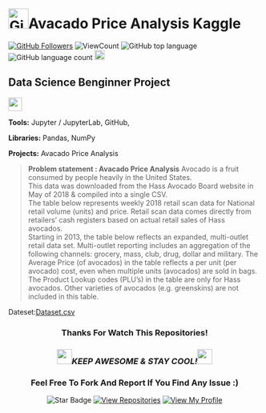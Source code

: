<!--
 * @Author: BDFD
 * @Date: 2022-02-23 11:32:47
 * @LastEditTime: 2022-03-29 17:30:13
 * @LastEditors: BDFD
 * @Description:
 * @FilePath: \Project04_Avacado_Price_Analysis-Kaggle\README.md
-->

# <a href="https://github.com/bdfd"><img height=40 src="https://cdn.jsdelivr.net/gh/bdfd/Personal_Image_Repo/4.Stamp/BDFD_Stamp.png" alt="GitHub Followers" /></a>Avacado Price Analysis Kaggle

<a href="https://github.com/bdfd"><img src="https://img.shields.io/github/followers/bdfd?label=Follow%20Me&logo=github" alt="GitHub Followers" /></a>
![ViewCount](https://views.whatilearened.today/views/github/bdfd/Project04_Avacado_Price_Analysis-Kaggle.svg?cache=remove)
![GitHub top language](https://img.shields.io/github/languages/top/bdfd/Project04_Avacado_Price_Analysis-Kaggle?style=flat)
![GitHub language count](https://img.shields.io/github/languages/count/bdfd/Project04_Avacado_Price_Analysis-Kaggle?style=flat)
<img height=20 src="https://cdn.jsdelivr.net/gh/bdfd/Personal_Image_Repo/7.Color-Icon/Status/On_Progress.svg" alt="bdfd" />

<!-- <img height=20 src="https://cdn.jsdelivr.net/gh/bdfd/Personal_Image_Repo/7.Color-Icon/Status/Finish.svg" alt="bdfd" /> -->

## Data Science Benginner Project

<img height="27" src="https://img.shields.io/badge/Prediction using Supervised ML -Level  Beginner-green.svg?&style=for-the-badge&logo=TheSparksFoundation&logoColor=red" />

**Tools:** Jupyter / JupyterLab, GitHub,

**Libraries:** Pandas, NumPy

**Projects:** Avacado Price Analysis

> **Problem statement : Avacado Price Analysis**
> Avocado is a fruit consumed by people heavily in the United States.  
> This data was downloaded from the Hass Avocado Board website in May of 2018 & compiled into a single CSV.  
> The table below represents weekly 2018 retail scan data for National retail volume (units) and price. Retail scan data comes directly from retailers’ cash registers based on actual retail sales of Hass avocados.  
> Starting in 2013, the table below reflects an expanded, multi-outlet retail data set. Multi-outlet reporting includes an aggregation of the following channels: grocery, mass, club, drug, dollar and military. The Average Price (of avocados) in the table reflects a per unit (per avocado) cost, even when multiple units (avocados) are sold in bags.  
> The Product Lookup codes (PLU’s) in the table are only for Hass avocados. Other varieties of avocados (e.g. greenskins) are not included in this table.

Dateset:<a href="https://raw.githubusercontent.com/bdfd/Project04_Avacado_Price_Analysis-Kaggle/main/dataset/Avocado.csv">Dataset.csv</a>

<!-- Solution:<a href="Jupyter Notebook Url">Jupyter Notebook/Colab Link</a> -->
<!-- Demo:<a href="Youtube Link">Demo Website Link</a> -->
<!-- Reference:
- <a href="https://www.kaggle.com/datasets/smokingkrils/avacado-price-prediction?select=Avocado.csv">Orginal Data Source Link</a>
- <a href="https://www.youtube.com/watch?v=nLw1RNvfElg&list=PLQVvvaa0QuDfSfqQuee6K8opKtZsh7sA9">Orginal Video Source Link</a> -->

<div align="center">

### Thanks For Watch This Repositories!

### <img src="https://media.giphy.com/media/WUlplcMpOCEmTGBtBW/giphy.gif" width="30"><i>KEEP AWESOME & STAY COOL!</i><img src="https://media.giphy.com/media/WUlplcMpOCEmTGBtBW/giphy.gif" width="30">

### Feel Free To Fork And Report If You Find Any Issue :)

![Star Badge](https://img.shields.io/static/v1?label=%F0%9F%8C%9F&message=If%20Useful&style=style=flat&color=BC4E99)
[![View Repositories](https://img.shields.io/badge/View-My_Repositories-blue?logo=GitHub)](https://github.com/bdfd?tab=repositories)
[![View My Profile](https://img.shields.io/badge/View-My_Profile-green?logo=GitHub)](https://github.com/bdfd)

</div>
